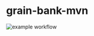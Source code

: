 # grain-bank-mvn
![example workflow](https://github.com/adammielniczuk/grain-bank-mvn/actions/workflows/ci.yml/badge.svg)
